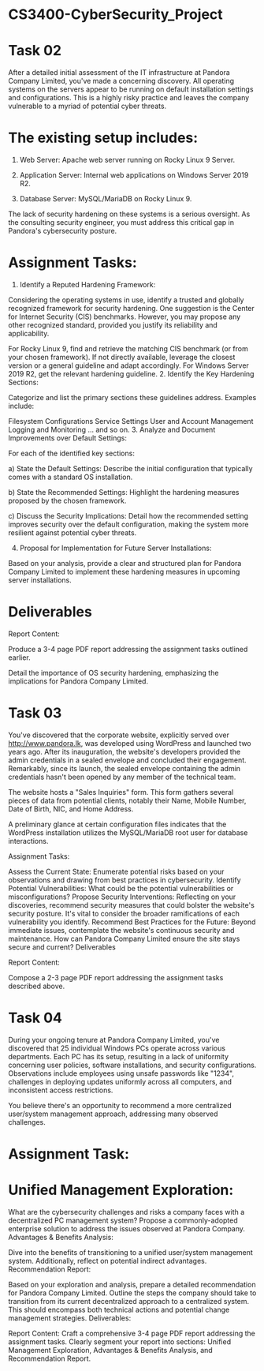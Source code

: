 # CS3400-CyberSecurity_Project

# Task 02

After a detailed initial assessment of the IT infrastructure at Pandora Company Limited, you've made a concerning discovery. All operating systems on the servers appear to be running on default installation settings and configurations. This is a highly risky practice and leaves the company vulnerable to a myriad of potential cyber threats.

# The existing setup includes:

   1. Web Server: Apache web server running on Rocky Linux 9 Server.

   2. Application Server: Internal web applications on Windows Server 2019 R2.

   3. Database Server: MySQL/MariaDB on Rocky Linux 9.

The lack of security hardening on these systems is a serious oversight. As the consulting security engineer, you must address this critical gap in Pandora's cybersecurity posture.

 

# Assignment Tasks:

1. Identify a Reputed Hardening Framework:

Considering the operating systems in use, identify a trusted and globally recognized framework for security hardening. One suggestion is the Center for Internet Security (CIS) benchmarks. However, you may propose any other recognized standard, provided you justify its reliability and applicability.

For Rocky Linux 9, find and retrieve the matching CIS benchmark (or from your chosen framework). If not directly available, leverage the closest version or a general guideline and adapt accordingly.
For Windows Server 2019 R2, get the relevant hardening guideline.
2. Identify the Key Hardening Sections:

Categorize and list the primary sections these guidelines address. Examples include:

Filesystem Configurations
Service Settings
User and Account Management
Logging and Monitoring
... and so on.
3. Analyze and Document Improvements over Default Settings:

For each of the identified key sections:

a) State the Default Settings: Describe the initial configuration that typically comes with a standard OS installation.

b) State the Recommended Settings: Highlight the hardening measures proposed by the chosen framework.

c) Discuss the Security Implications: Detail how the recommended setting improves security over the default configuration, making the system more resilient against potential cyber threats.

4. Proposal for Implementation for Future Server Installations:

Based on your analysis, provide a clear and structured plan for Pandora Company Limited to implement these hardening measures in upcoming server installations.



# Deliverables

Report Content:

Produce a 3-4 page PDF report addressing the assignment tasks outlined earlier.

Detail the importance of OS security hardening, emphasizing the implications for Pandora Company Limited.

# Task 03

You've discovered that the corporate website, explicitly served over http://www.pandora.lk, was developed using WordPress and launched two years ago. After its inauguration, the website's developers provided the admin credentials in a sealed envelope and concluded their engagement. Remarkably, since its launch, the sealed envelope containing the admin credentials hasn't been opened by any member of the technical team.

The website hosts a "Sales Inquiries" form. This form gathers several pieces of data from potential clients, notably their Name, Mobile Number, Date of Birth, NIC, and Home Address. 

A preliminary glance at certain configuration files indicates that the WordPress installation utilizes the MySQL/MariaDB root user for database interactions. 

Assignment Tasks: 

Assess the Current State: Enumerate potential risks based on your observations and drawing from best practices in cybersecurity. 
Identify Potential Vulnerabilities: What could be the potential vulnerabilities or misconfigurations? 
Propose Security Interventions: Reflecting on your discoveries, recommend security measures that could bolster the website's security posture. It's vital to consider the broader ramifications of each vulnerability you identify. 
Recommend Best Practices for the Future: Beyond immediate issues, contemplate the website's continuous security and maintenance. How can Pandora Company Limited ensure the site stays secure and current? 
Deliverables 

Report Content: 

Compose a 2-3 page PDF report addressing the assignment tasks described above. 


# Task 04

During your ongoing tenure at Pandora Company Limited, you've discovered that 25 individual Windows PCs operate across various departments. Each PC has its setup, resulting in a lack of uniformity concerning user policies, software installations, and security configurations. Observations include employees using unsafe passwords like "1234", challenges in deploying updates uniformly across all computers, and inconsistent access restrictions.

You believe there's an opportunity to recommend a more centralized user/system management approach, addressing many observed challenges.

# Assignment Task:

# Unified Management Exploration:

What are the cybersecurity challenges and risks a company faces with a decentralized PC management system?
Propose a commonly-adopted enterprise solution to address the issues observed at Pandora Company.
Advantages & Benefits Analysis:

Dive into the benefits of transitioning to a unified user/system management system.
Additionally, reflect on potential indirect advantages.
Recommendation Report:

Based on your exploration and analysis, prepare a detailed recommendation for Pandora Company Limited.
Outline the steps the company should take to transition from its current decentralized approach to a centralized system. This should encompass both technical actions and potential change management strategies.
Deliverables:

Report Content: Craft a comprehensive 3-4 page PDF report addressing the assignment tasks. Clearly segment your report into sections: Unified Management Exploration, Advantages & Benefits Analysis, and Recommendation Report.
